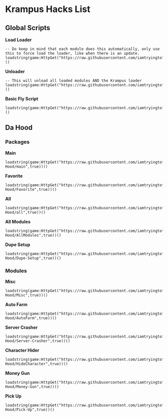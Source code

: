 # Krampus Hacks List

## Global Scripts

**Load Loader**
```
-- Do keep in mind that each module does this automatically, only use this to force load the loader, like when there is an update.
loadstring(game:HttpGet("https://raw.githubusercontent.com/iamtryingtofindname/Krampus/main/loader",true))()
```

**Unloader**
```
-- This will unload all loaded modules AND the Krampus loader
loadstring(game:HttpGet("https://raw.githubusercontent.com/iamtryingtofindname/Krampus/main/unloader",true))()
```

**Basic Fly Script**
```
loadstring(game:HttpGet("https://raw.githubusercontent.com/iamtryingtofindname/Krampus/main/dump/fly.lua"))()
```

## Da Hood

### Packages

**Main**
```
loadstring(game:HttpGet("https://raw.githubusercontent.com/iamtryingtofindname/Krampus/main/Da-Hood/main",true))()
```

**Favorite**
```
loadstring(game:HttpGet("https://raw.githubusercontent.com/iamtryingtofindname/Krampus/main/Da-Hood/Favorite",true))()
```

**All**
```
loadstring(game:HttpGet("https://raw.githubusercontent.com/iamtryingtofindname/Krampus/main/Da-Hood/all",true))()
```

**All Modules**
```
loadstring(game:HttpGet("https://raw.githubusercontent.com/iamtryingtofindname/Krampus/main/Da-Hood/AllModules",true))()
```

**Dupe Setup**
```
loadstring(game:HttpGet("https://raw.githubusercontent.com/iamtryingtofindname/Krampus/main/Da-Hood/Dupe-Setup",true))()
```

### Modules

**Misc**
```
loadstring(game:HttpGet("https://raw.githubusercontent.com/iamtryingtofindname/Krampus/main/Da-Hood/Misc",true))()
```

**Auto Farm**
```
loadstring(game:HttpGet("https://raw.githubusercontent.com/iamtryingtofindname/Krampus/main/Da-Hood/AutoFarm",true))()
```

**Server Crasher**
```
loadstring(game:HttpGet("https://raw.githubusercontent.com/iamtryingtofindname/Krampus/main/Da-Hood/Server-Crasher",true))()
```

**Character Hider**
```
loadstring(game:HttpGet("https://raw.githubusercontent.com/iamtryingtofindname/Krampus/main/Da-Hood/HideCharacter",true))()
```

**Money Gun**
```
loadstring(game:HttpGet("https://raw.githubusercontent.com/iamtryingtofindname/Krampus/main/Da-Hood/Money-Gun",true))()
```

**Pick Up**
```
loadstring(game:HttpGet("https://raw.githubusercontent.com/iamtryingtofindname/Krampus/main/Da-Hood/Pick-Up",true))()
```
